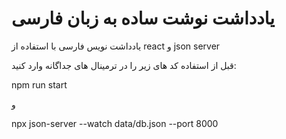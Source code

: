 # یادداشت نوشت ساده به زبان فارسی

یادداشت نویس فارسی با استفاده از react  و json server   


قبل از استفاده کد های زیر را در ترمینال های جداگانه وارد کنید:


npm run start

و

npx json-server --watch data/db.json --port 8000


